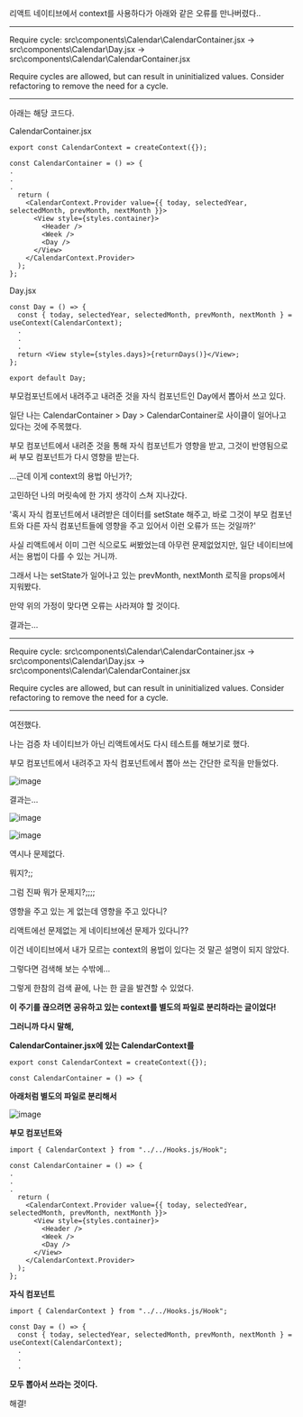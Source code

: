 리액트 네이티브에서 context를 사용하다가 아래와 같은 오류를 만나버렸다..

---

Require cycle: src\components\Calendar\CalendarContainer.jsx ->
src\components\Calendar\Day.jsx ->
src\components\Calendar\CalendarContainer.jsx

Require cycles are allowed, but can result in uninitialized values. Consider refactoring to remove the need for a cycle.

---

아래는 해당 코드다.

CalendarContainer.jsx

```
export const CalendarContext = createContext({});

const CalendarContainer = () => {
.
.
.
  return (
    <CalendarContext.Provider value={{ today, selectedYear, selectedMonth, prevMonth, nextMonth }}>
      <View style={styles.container}>
        <Header />
        <Week />
        <Day />
      </View>
    </CalendarContext.Provider>
  );
};
```

Day.jsx

```
const Day = () => {
  const { today, selectedYear, selectedMonth, prevMonth, nextMonth } = useContext(CalendarContext);
  .
  .
  .
  return <View style={styles.days}>{returnDays()}</View>;
};

export default Day;
```

부모컴포넌트에서 내려주고 내려준 것을 자식 컴포넌트인 Day에서 뽑아서 쓰고 있다.

일단 나는 CalendarContainer > Day > CalendarContainer로 사이클이 일어나고 있다는 것에 주목했다.

부모 컴포넌트에서 내려준 것을 통해 자식 컴포넌트가 영향을 받고, 그것이 반영됨으로써 부모 컴포넌트가 다시 영향을 받는다.

...근데 이게 context의 용법 아닌가?;

고민하던 나의 머릿속에 한 가지 생각이 스쳐 지나갔다.

'혹시 자식 컴포넌트에서 내려받은 데이터를 setState 해주고, 바로 그것이 부모 컴포넌트와 다른 자식 컴포넌트들에 영향을 주고 있어서 이런 오류가 뜨는 것일까?'

사실 리액트에서 이미 그런 식으로도 써봤었는데 아무런 문제없었지만, 일단 네이티브에서는 용법이 다를 수 있는 거니까.

그래서 나는 setState가 일어나고 있는 prevMonth, nextMonth 로직을 props에서 지워봤다.

만약 위의 가정이 맞다면 오류는 사라져야 할 것이다.

결과는...

---

Require cycle: src\components\Calendar\CalendarContainer.jsx ->
src\components\Calendar\Day.jsx ->
src\components\Calendar\CalendarContainer.jsx

Require cycles are allowed, but can result in uninitialized values. Consider refactoring to remove the need for a cycle.

---

여전했다.

나는 검증 차 네이티브가 아닌 리액트에서도 다시 테스트를 해보기로 했다.

부모 컴포넌트에서 내려주고 자식 컴포넌트에서 뽑아 쓰는 간단한 로직을 만들었다.

![image](https://github.com/jhchoi1182/next-blog/assets/116577489/4146a2a0-e408-41a5-9fe6-4396bb7fe588)

결과는...

![image](https://github.com/jhchoi1182/next-blog/assets/116577489/e26da12b-376f-4ce1-8e29-5bdd0dbb3997)

![image](https://github.com/jhchoi1182/next-blog/assets/116577489/f6166431-2e49-402d-9ffd-c9222dc18853)

역시나 문제없다.

뭐지?;;

그럼 진짜 뭐가 문제지?;;;;

영향을 주고 있는 게 없는데 영향을 주고 있다니?

리액트에선 문제없는 게 네이티브에선 문제가 있다니??

이건 네이티브에서 내가 모르는 context의 용법이 있다는 것 말곤 설명이 되지 않았다.

그렇다면 검색해 보는 수밖에...

그렇게 한참의 검색 끝에, 나는 한 글을 발견할 수 있었다.

**이 주기를 끊으려면 공유하고 있는 context를 별도의 파일로 분리하라는 글이었다!**

**그러니까 다시 말해,**

**CalendarContainer.jsx에 있는 CalendarContext를**

```
export const CalendarContext = createContext({});

const CalendarContainer = () => {
```

**아래처럼 별도의 파일로 분리해서**

![image](https://github.com/jhchoi1182/next-blog/assets/116577489/530d11f8-f19e-456d-b8f8-794670bd4893)

**부모 컴포넌트와**

```
import { CalendarContext } from "../../Hooks.js/Hook";

const CalendarContainer = () => {
.
.
.
  return (
    <CalendarContext.Provider value={{ today, selectedYear, selectedMonth, prevMonth, nextMonth }}>
      <View style={styles.container}>
        <Header />
        <Week />
        <Day />
      </View>
    </CalendarContext.Provider>
  );
};
```

**자식 컴포넌트**

```
import { CalendarContext } from "../../Hooks.js/Hook";

const Day = () => {
  const { today, selectedYear, selectedMonth, prevMonth, nextMonth } = useContext(CalendarContext);
  .
  .
  .
```

**모두 뽑아서 쓰라는 것이다.**

해결!
